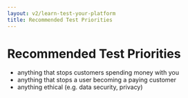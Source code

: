 ```yaml
---
layout: v2/learn-test-your-platform
title: Recommended Test Priorities
---
```

# Recommended Test Priorities

* anything that stops customers spending money with you
* anything that stops a user becoming a paying customer
* anything ethical (e.g. data security, privacy)